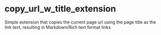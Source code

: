# copy_url_w_title_extension
Simple extension that copies the current page url using the page title as the link text, resulting in Markdown/Rich text format links
